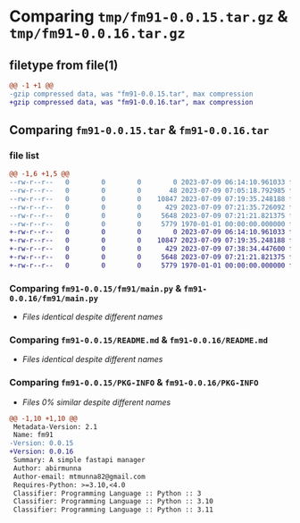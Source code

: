# Comparing `tmp/fm91-0.0.15.tar.gz` & `tmp/fm91-0.0.16.tar.gz`

## filetype from file(1)

```diff
@@ -1 +1 @@
-gzip compressed data, was "fm91-0.0.15.tar", max compression
+gzip compressed data, was "fm91-0.0.16.tar", max compression
```

## Comparing `fm91-0.0.15.tar` & `fm91-0.0.16.tar`

### file list

```diff
@@ -1,6 +1,5 @@
--rw-r--r--   0        0        0        0 2023-07-09 06:14:10.961033 fm91-0.0.15/fm91/__init__.py
--rw-r--r--   0        0        0       48 2023-07-09 07:05:18.792985 fm91-0.0.15/fm91/__main__.py
--rw-r--r--   0        0        0    10847 2023-07-09 07:19:35.248188 fm91-0.0.15/fm91/main.py
--rw-r--r--   0        0        0      429 2023-07-09 07:21:35.726092 fm91-0.0.15/pyproject.toml
--rw-r--r--   0        0        0     5648 2023-07-09 07:21:21.821375 fm91-0.0.15/README.md
--rw-r--r--   0        0        0     5779 1970-01-01 00:00:00.000000 fm91-0.0.15/PKG-INFO
+-rw-r--r--   0        0        0        0 2023-07-09 06:14:10.961033 fm91-0.0.16/fm91/__init__.py
+-rw-r--r--   0        0        0    10847 2023-07-09 07:19:35.248188 fm91-0.0.16/fm91/main.py
+-rw-r--r--   0        0        0      429 2023-07-09 07:38:34.447600 fm91-0.0.16/pyproject.toml
+-rw-r--r--   0        0        0     5648 2023-07-09 07:21:21.821375 fm91-0.0.16/README.md
+-rw-r--r--   0        0        0     5779 1970-01-01 00:00:00.000000 fm91-0.0.16/PKG-INFO
```

### Comparing `fm91-0.0.15/fm91/main.py` & `fm91-0.0.16/fm91/main.py`

 * *Files identical despite different names*

### Comparing `fm91-0.0.15/README.md` & `fm91-0.0.16/README.md`

 * *Files identical despite different names*

### Comparing `fm91-0.0.15/PKG-INFO` & `fm91-0.0.16/PKG-INFO`

 * *Files 0% similar despite different names*

```diff
@@ -1,10 +1,10 @@
 Metadata-Version: 2.1
 Name: fm91
-Version: 0.0.15
+Version: 0.0.16
 Summary: A simple fastapi manager
 Author: abirmunna
 Author-email: mtmunna82@gmail.com
 Requires-Python: >=3.10,<4.0
 Classifier: Programming Language :: Python :: 3
 Classifier: Programming Language :: Python :: 3.10
 Classifier: Programming Language :: Python :: 3.11
```

